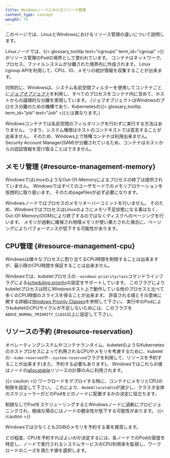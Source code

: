 ```yaml
---
title: Windowsノードにおけるリソース管理
content_type: concept
weight: 75
---
```


<!-- overview -->

このページでは、LinuxとWindowsにおけるリソース管理の違いについて説明します。

<!-- body -->

Linuxノードでは、{{< glossary_tooltip text="cgroups" term_id="cgroup" >}} がリソース管理のPodの境界として使われています。
コンテナはネットワーク、プロセス、ファイルシステムが分離された境界内に作成されます。
Linux cgroup APIを利用して、CPU、IO、メモリの統計情報を収集することが出来ます。

対照的に、Windowsは、システム名前空間フィルターを使用してコンテナごとに[_ジョブオブジェクト_](https://learn.microsoft.com/ja-jp/windows/win32/procthread/job-objects)を利用し、すべてのプロセスをコンテナ内に含めて、ホストからの論理的な分離を実現しています。
(ジョブオブジェクトはWindowsのプロセス分離のための機構であり、Kubernetesの{{< glossary_tooltip term_id="job" text="Job" >}}とは異なります。)

Windowsコンテナでは名前空間のフィルタリングを行わずに実行する方法はありません。
つまり、システム権限はホストのコンテキストでは宣言することが出来ません。
そのため、Windows上で特権コンテナは利用出来ません。
Security Account Manager(SAM)が分離されているため、コンテナはホストからの認証情報を受け取ることはできません。

## メモリ管理 {#resource-management-memory}

WindowsではLinuxのようなOut-Of-Memoryによるプロセスの終了は提供されていません。
Windowsではすべてのユーザモードでのメモリアロケーションを仮想的に取り扱います。
そのためpagefilesが必ず必要になります。

Windowsノードではプロセスのメモリオーバーコミットを行いません。
そのため、WindowsではプロセスはLinuxのようにメモリ不足状態になる事はなく、Out-Of-Memory(OOM)により終了するのではなくディスクへのページングを行います。
メモリが過剰に確保され物理メモリが使い果たされた場合に、ページングによりパフォーマンスが低下する可能性があります。

## CPU管理 {#resource-management-cpu}

Windowsは様々なプロセスに割り当てるCPU時間を制限することは出来ますが、最小限のCPU時間を保証することは出来ません。

Windowsでは、kubeletプロセスの`--windows-priorityclass`コマンドラインフラグによる[scheduling priority](https://learn.microsoft.com/ja-jp/windows/win32/procthread/scheduling-priorities)の設定をサポートしています。
このフラグによりkubeletプロセスは同じWindowsホスト上で動作している他のプロセスと比べて多くのCPU時間のスライスを得ることが出来ます。
許容される値とその意味に関する詳細は[Windows Priority Classes](https://docs.microsoft.com/ja-jp/windows/win32/procthread/scheduling-priorities#priority-class)を参照して下さい。
実行中のPodによりkubeletのCPUサイクルが不足しないためには、このフラグを`ABOVE_NORMAL_PRIORITY_CLASS`以上に設定して下さい。


## リソースの予約 {#resource-reservation}

オペレーティングシステムやコンテナランタイム、kubeletのようなKubernetesのホストプロセスによって利用されるCPUやメモリを考慮するために、kubeletの`--kube-reserved`や`--system-reserved`フラグを利用して、リソースを予約することが出来ます(また、予約する必要もあります)。
Windowsではこれらの値はノードの[allocatable](/docs/tasks/administer-cluster/reserve-compute-resources/#node-allocatable)リソースの計算のみに利用されます。

{{< caution >}}
ワークロードをデプロイする時に、コンテナにメモリとCPUの制限を設定して下さい。
これにより、`NodeAllocatable`が減少し、クラスタ全体のスケジューラーがどのPodをどのノードに配置するかの決定に役立ちます。

制限なしでPodをスケジューリングするとWindowsノードに過剰にプロビジョニングされ、極端な場合にはノードの健全性が低下する可能性があります。
{{< /caution >}}

Windowsでは少なくとも2GiBのメモリを予約する事を推奨します。

どの程度、CPUを予約すればよいのか決定するには、各ノードでのPodの密度を特定し、ノードで実行されるシステムサービスのCPU利用率を監視し、ワークロードのニーズを満たす値を選択します。
